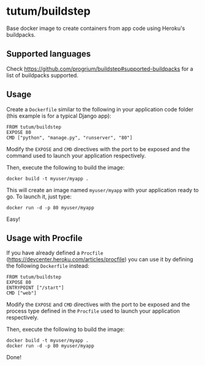 tutum/buildstep
===============

Base docker image to create containers from app code using Heroku's buildpacks.


Supported languages
-------------------

Check https://github.com/progrium/buildstep#supported-buildpacks for a list of buildpacks
supported.


Usage
-----

Create a `Dockerfile` similar to the following in your application code folder 
(this example is for a typical Django app):

	FROM tutum/buildstep
	EXPOSE 80
	CMD ["python", "manage.py", "runserver", "80"]

Modify the `EXPOSE` and `CMD` directives with the port to be exposed and the command
used to launch your application respectively.

Then, execute the following to build the image:

	docker build -t myuser/myapp .

This will create an image named `myuser/myapp` with your application ready to go.
To launch it, just type:

	docker run -d -p 80 myuser/myapp

Easy!


Usage with Procfile
-------------------

If you have already defined a `Procfile` (https://devcenter.heroku.com/articles/procfile)
you can use it by defining the following `Dockerfile` instead:

	FROM tutum/buildstep
	EXPOSE 80
	ENTRYPOINT ["/start"]
	CMD ["web"]

Modify the `EXPOSE` and `CMD` directives with the port to be exposed and the process
type defined in the `Procfile` used to launch your application respectively.

Then, execute the following to build the image:

	docker build -t myuser/myapp .
	docker run -d -p 80 myuser/myapp

Done!
